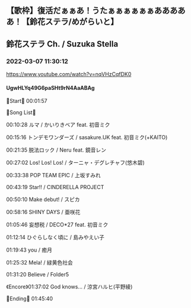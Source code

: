 ## 【歌枠】復活だぁぁあ！うたぁぁぁぁぁぁあああああ！【鈴花ステラ/めがらいと】
## 鈴花ステラ Ch. / Suzuka Stella
### 2022-03-07 11:30:12
https://www.youtube.com/watch?v=nqVHzCqfDK0
#### UgwHLYq49G6paSHt9rN4AaABAg
🔔Start🔔 00:01:57



🔔Song List🔔

00:10:28 ルマ / かいりきベア feat. 初音ミク

00:15:16 トンデモワンダーズ / sasakure.‌UK feat. 初音ミク(+KAITO)

00:21:35 脱法ロック / Neru feat. 鏡音レン

00:27:02 Los! Los! Los! / ターニャ・デグレチャフ(悠木碧)

00:33:38 POP TEAM EPIC / 上坂すみれ

00:43:19 Star!! / CINDERELLA PROJECT

00:50:10 Make debut! / スピカ

00:58:16 SHINY DAYS / 亜咲花

01:05:46 妄想税 / DECO*27 feat. 初音ミク

01:12:14 ひぐらしなく頃に / 島みやえい子

01:19:43 you / 癒月

01:25:32 Mela! / 緑黄色社会

01:31:20 Believe / Folder5

《Encore》01:37:02 God knows... / 涼宮ハルヒ(平野綾)



🔔Ending🔔 01:45:40

